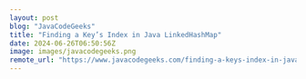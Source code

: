 ```yaml
---
layout: post
blog: "JavaCodeGeeks"
title: "Finding a Key’s Index in Java LinkedHashMap"
date: 2024-06-26T06:50:56Z
image: images/javacodegeeks.png
remote_url: "https://www.javacodegeeks.com/finding-a-keys-index-in-java-linkedhashmap.html"
---
```

